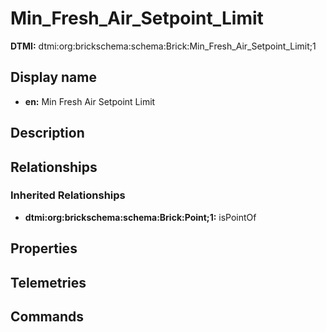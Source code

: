 # Min_Fresh_Air_Setpoint_Limit
**DTMI:** dtmi:org:brickschema:schema:Brick:Min_Fresh_Air_Setpoint_Limit;1
## Display name
- **en:** Min Fresh Air Setpoint Limit
## Description
## Relationships
### Inherited Relationships
* **dtmi:org:brickschema:schema:Brick:Point;1:** isPointOf
## Properties
## Telemetries
## Commands

